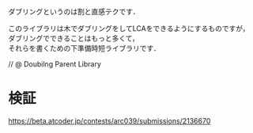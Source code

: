 
ダブリングというのは割と直感テクです．

このライブラリは木でダブリングをしてLCAをできるようにするものですが，  
ダブリングでできることはもっと多くて，  
それらを書くための下準備時短ライブラリです．

// @ Doubilng Parent Library

# 検証

https://beta.atcoder.jp/contests/arc039/submissions/2136670